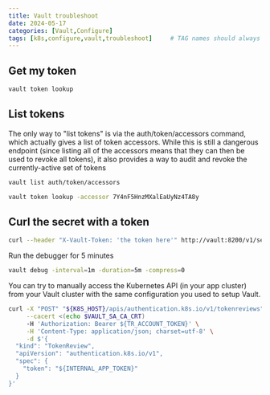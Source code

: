 ```yaml
---
title: Vault troubleshoot
date: 2024-05-17
categories: [Vault,Configure]
tags: [k8s,configure,vault,troubleshoot]     # TAG names should always be lowercase
---
```


## Get my token

```bash
vault token lookup
```

## List tokens

The only way to "list tokens" is via the auth/token/accessors command, which actually gives a list of token accessors. While this is still a dangerous endpoint (since listing all of the accessors means that they can then be used to revoke all tokens), it also provides a way to audit and revoke the currently-active set of tokens

```bash
vault list auth/token/accessors

vault token lookup -accessor 7Y4nF5HnzMXalEaUyNz4TA8y
```

## Curl the secret with a token

```bash
curl --header "X-Vault-Token: 'the token here'" http://vault:8200/v1/secret/data/my-apps-secrets/mariadb
```

Run the debugger for 5 minutes

```bash
vault debug -interval=1m -duration=5m -compress=0
```

You can try to manually access the Kubernetes API (in your app cluster) from your Vault cluster with the same configuration you used to setup Vault.

```bash
curl -X "POST" "${K8S_HOST}/apis/authentication.k8s.io/v1/tokenreviews" \
     --cacert <(echo $VAULT_SA_CA_CRT)
     -H 'Authorization: Bearer ${TR_ACCOUNT_TOKEN}' \
     -H 'Content-Type: application/json; charset=utf-8' \
     -d $'{
  "kind": "TokenReview",
  "apiVersion": "authentication.k8s.io/v1",
  "spec": {
    "token": "${INTERNAL_APP_TOKEN}"
  }
}'
```
